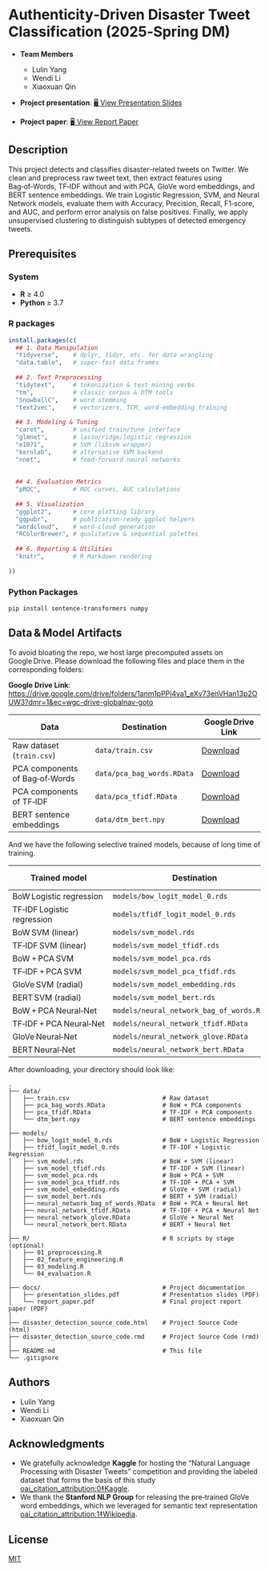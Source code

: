 # Authenticity‑Driven Disaster Tweet Classification (2025‑Spring DM)


* **Team Members**  
  - Lulin Yang   
  - Wendi Li  
  - Xiaoxuan Qin  
* **Project presentation**: 
  <a href="documents/presentation_slides.pdf" target="_blank" rel="noopener">
    🖥️ View Presentation Slides
  </a>

* **Project paper**: 
  <a href="documents/report_paper.pdf" target="_blank" rel="noopener">
    🖥️ View Report Paper
  </a>


## Description
This project detects and classifies disaster-related tweets on Twitter. We clean and preprocess raw tweet text, then extract features using Bag‑of‑Words, TF‑IDF without and with PCA, GloVe word embeddings, and BERT sentence embeddings. We train Logistic Regression, SVM, and Neural Network models, evaluate them with Accuracy, Precision, Recall, F1‑score, and AUC, and perform error analysis on false positives. Finally, we apply unsupervised clustering to distinguish subtypes of detected emergency tweets.


## Prerequisites
### System
- **R** ≥ 4.0  
- **Python** ≥ 3.7

### R packages

```r
install.packages(c(
  ## 1. Data Manipulation
  "tidyverse",    # dplyr, tidyr, etc. for data wrangling
  "data.table",   # super‐fast data frames
  
  ## 2. Text Preprocessing
  "tidytext",     # tokenization & text mining verbs
  "tm",           # classic corpus & DTM tools
  "SnowballC",    # word stemming
  "text2vec",     # vectorizers, TCM, word‐embedding training
  
  ## 3. Modeling & Tuning
  "caret",        # unified train/tune interface
  "glmnet",       # lasso/ridge/logistic regression
  "e1071",        # SVM (libsvm wrapper)
  "kernlab",      # alternative SVM backend
  "nnet",         # feed‑forward neural networks
 
  
  ## 4. Evaluation Metrics
  "pROC",         # ROC curves, AUC calculations
  
  ## 5. Visualization
  "ggplot2",      # core plotting library
  "ggpubr",       # publication‑ready ggplot helpers
  "wordcloud",    # word‐cloud generation
  "RColorBrewer", # qualitative & sequential palettes
  
  ## 6. Reporting & Utilities
  "knitr",        # R Markdown rendering
  
))
```
### Python Packages

```
pip install sentence-transformers numpy
```

## Data & Model Artifacts

To avoid bloating the repo, we host large precomputed assets on Google Drive. Please download the following files and place them in the corresponding folders: 

**Google Drive Link**: https://drive.google.com/drive/folders/1anm1pPPj4va1_eXv73enVHan13p2OUW3?dmr=1&ec=wgc-drive-globalnav-goto

| Data                                      | Destination                              | Google Drive Link                                 |
|-------------------------------------------|-------------------------------------------|---------------------------------------------------|
| Raw dataset (`train.csv`)                 | `data/train.csv`                          | [Download](https://drive.google.com/file/d/1T_JWDqKeH83HItuDhMj3ya_6P9Lsiq6g/view?usp=drive_link) |
| PCA components of Bag‑of‑Words            | `data/pca_bag_words.RData`                | [Download](https://drive.google.com/file/d/1H2HJ6teyEn6tlqS0lhxm6sXl3dP0AkgX/view?usp=drive_link) |
| PCA components of TF‑IDF                  | `data/pca_tfidf.RData`                    | [Download](https://drive.google.com/file/d/15YOAf3DzVtzBLI_NWs4LhfMI-jlVuj-3/view?usp=drive_link) |
| BERT sentence embeddings                  | `data/dtm_bert.npy`                       | [Download](https://drive.google.com/file/d/13yL63KPz0V86grqeeUIWL7Bf0faowXU2/view?usp=drive_link) |

And we have the following selective trained models, because of long time of training.

| Trained model                              | Destination                              | Google Drive Link                                 |
|--------------------------------------------|------------------------------------------|---------------------------------------------------|
| BoW Logistic regression                    | `models/bow_logit_model_0.rds`           | [Download](https://drive.google.com/file/d/1ffHjUpe-msWToJS5s6clqdM6BzbBZ6iV/view?usp=drive_link) |
| TF‑IDF Logistic regression                 | `models/tfidf_logit_model_0.rds`         | [Download](https://drive.google.com/file/d/1zorYJDzcbh48TmVdneyR7qeHFpABc_pX/view?usp=drive_link) |
| BoW SVM (linear)                           | `models/svm_model.rds`                   | [Download](https://drive.google.com/file/d/1bzIT1ZoZfoDM9zpQ92f9J47-K6fzCc7C/view?usp=drive_link) |
| TF‑IDF SVM (linear)                        | `models/svm_model_tfidf.rds`             | [Download](https://drive.google.com/file/d/1H3tWpZXoZRfuUrtEehyJwQY_MMJX7Lm0/view?usp=drive_link) |
| BoW + PCA SVM                              | `models/svm_model_pca.rds`               | [Download](https://drive.google.com/file/d/1g5ZNQIsBXTXDpAtjozyt3bem4KkUGyrp/view?usp=drive_link) |
| TF‑IDF + PCA SVM                           | `models/svm_model_pca_tfidf.rds`         | [Download](https://drive.google.com/file/d/1HmVkx4M0RX9A18cxS_xwkH3HB2ZANYXy/view?usp=drive_link) |
| GloVe SVM (radial)                         | `models/svm_model_embedding.rds`         | [Download](https://drive.google.com/file/d/1SGS356lDSmgyuP3Qz-mSuZJOvDScfuWB/view?usp=drive_link) |
| BERT SVM (radial)                          | `models/svm_model_bert.rds`              | [Download](https://drive.google.com/file/d/1OjdNhcMOjmnhktOEgBFWVBLs0ideW7VQ/view?usp=drive_link) |
| BoW + PCA Neural‑Net                       | `models/neural_network_bag_of_words.RData` | [Download](https://drive.google.com/file/d/1rndkwjtFJ_nFREumKBjXVQn2XAChik_u/view?usp=drive_link) |
| TF‑IDF + PCA Neural‑Net                    | `models/neural_network_tfidf.RData`      | [Download](https://drive.google.com/file/d/1Tq-Le2COeL3IXGfr10TXxs8d4chWYo72/view?usp=drive_link) |
| GloVe Neural‑Net                           | `models/neural_network_glove.RData`      | [Download](https://drive.google.com/file/d/1CnQDfsMsIMPq204Qhn9ntknp52EG956l/view?usp=drive_link) |
| BERT Neural‑Net                            | `models/neural_network_bert.RData`       | [Download](https://drive.google.com/file/d/1IjOC5Fqv7dDk5ASiys0TG4z9_vDUdKL1/view?usp=drive_link) |

After downloading, your directory should look like:

```
.
├── data/  
│   ├── train.csv                          # Raw dataset  
│   ├── pca_bag_words.RData                # BoW + PCA components  
│   ├── pca_tfidf.RData                    # TF‑IDF + PCA components  
│   └── dtm_bert.npy                       # BERT sentence embeddings  
│
├── models/  
│   ├── bow_logit_model_0.rds              # BoW + Logistic Regression  
│   ├── tfidf_logit_model_0.rds            # TF‑IDF + Logistic Regression  
│   ├── svm_model.rds                      # BoW + SVM (linear)  
│   ├── svm_model_tfidf.rds                # TF‑IDF + SVM (linear)  
│   ├── svm_model_pca.rds                  # BoW + PCA + SVM  
│   ├── svm_model_pca_tfidf.rds            # TF‑IDF + PCA + SVM  
│   ├── svm_model_embedding.rds            # GloVe + SVM (radial)  
│   ├── svm_model_bert.rds                 # BERT + SVM (radial)  
│   ├── neural_network_bag_of_words.RData  # BoW + PCA + Neural Net  
│   ├── neural_network_tfidf.RData         # TF‑IDF + PCA + Neural Net  
│   ├── neural_network_glove.RData         # GloVe + Neural Net  
│   └── neural_network_bert.RData          # BERT + Neural Net  
│
├── R/                                     # R scripts by stage (optional)  
│   ├── 01_preprocessing.R  
│   ├── 02_feature_engineering.R  
│   ├── 03_modeling.R  
│   └── 04_evaluation.R  
│
├── docs/                                  # Project documentation  
│   ├── presentation_slides.pdf            # Presentation slides (PDF)  
│   └── report_paper.pdf                   # Final project report paper (PDF)  
│
├── disaster_detection_source_code.html    # Project Source Code (html)
├── disaster_detection_source_code.rmd     # Project Source Code (rmd)
│
├── README.md                              # This file   
└── .gitignore  
```

## Authors
  - Lulin Yang 
  - Wendi Li   
  - Xiaoxuan Qin 

## Acknowledgments
- We gratefully acknowledge **Kaggle** for hosting the “Natural Language Processing with Disaster Tweets” competition and providing the labeled dataset that forms the basis of this study  [oai_citation_attribution:0‡Kaggle](https://www.kaggle.com/competitions/nlp-getting-started/overview/evaluation?utm_source=chatgpt.com).  
- We thank the **Stanford NLP Group** for releasing the pre‑trained GloVe word embeddings, which we leveraged for semantic text representation  [oai_citation_attribution:1‡Wikipedia](https://en.wikipedia.org/wiki/GloVe?utm_source=chatgpt.com).  



## License
[MIT](https://choosealicense.com/licenses/mit/)
